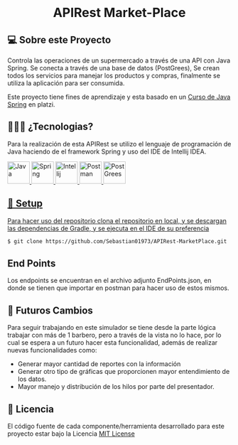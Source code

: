 <h1 align="center">
  <br>
 
  <br>
  APIRest Market-Place 
  <br>
</h1>

## 💻 Sobre este Proyecto

Controla las operaciones de un supermercado a través de una API con Java Spring. Se conecta a través de una base de datos (PostGrees), Se crean todos los servicios para manejar los productos y compras, finalmente se utiliza la aplicación para ser consumida.

Este proyecto tiene fines de aprendizaje y esta basado en un [Curso de Java Spring](https://platzi.com/cursos/java-spring/) en platzi.

## 🧑🏽‍💻 ¿Tecnologias?
Para la realización de esta APIRest se utilizo el lenguaje de programación de Java haciendo de el framework Spring y uso del IDE de Intellij IDEA. 

  <a href="https://www.java.com/es/">
    <img src="https://cdn-icons-png.flaticon.com/512/226/226777.png"
         alt="Java" width="50">

  <a href="https://spring.io/">
    <img src="https://seeklogo.com/images/S/spring-logo-9A2BC78AAF-seeklogo.com.png" 
      alt="Spring"  width="50">
  
  <a href="https://www.jetbrains.com/es-es/idea/">
    <img src="https://seeklogo.com/images/I/intellij-idea-logo-F0395EF783-seeklogo.com.png"
         alt="Intellij" width="50">
    
   <a href="https://www.postman.com/">
    <img src="https://seeklogo.com/images/P/postman-logo-0087CA0D15-seeklogo.com.png"
         alt="Postman" width="50">
   <a href="https://www.postgresql.org/">
    <img src="https://upload.wikimedia.org/wikipedia/commons/2/29/Postgresql_elephant.svg"
         alt="PostGrees" width="50">
     
## 🔧 Setup    
     
Para hacer uso del repositorio clona el repositorio en local, y se descargan las dependencias de Gradle, y se ejecuta en el IDE de su preferencia
    
```sh
$ git clone https://github.com/Sebastian01973/APIRest-MarketPlace.git

```     

## End Points

Los endpoints se encuentran en el archivo adjunto EndPoints.json, en donde se tienen que importar en postman para hacer uso de estos mismos.
      
## 🚀 Futuros Cambios

Para seguir trabajando en este simulador se tiene desde la parte lógica trabajar con más de 1 barbero, pero a través de la vista no lo hace, por lo cual se espera a un futuro hacer esta funcionalidad, además de realizar nuevas funcionalidades como:
- Generar mayor cantidad de reportes con la información
- Generar otro tipo de gráficas que proporcionen mayor entendimiento de los datos.
- Mayor manejo y distribución de los hilos por parte del presentador. 
     
## 🪪 Licencia
    
El código fuente de cada componente/herramienta desarrollado para este proyecto
estar bajo la Licencia [MIT License]()
